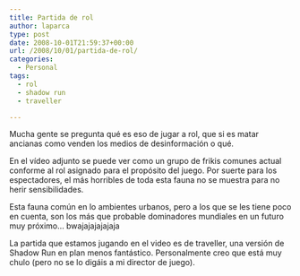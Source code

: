 ```yaml
---
title: Partida de rol
author: laparca
type: post
date: 2008-10-01T21:59:37+00:00
url: /2008/10/01/partida-de-rol/
categories:
  - Personal
tags:
  - rol
  - shadow run
  - traveller

---
```

Mucha gente se pregunta qué es eso de jugar a rol, que si es matar ancianas como venden los medios de desinformación o qué.

En el vídeo adjunto se puede ver como un grupo de frikis comunes actual conforme al rol asignado para el propósito del juego. Por suerte para los espectadores, el más horribles de toda esta fauna no se muestra para no herir sensibilidades.

Esta fauna común en lo ambientes urbanos, pero a los que se les tiene poco en cuenta, son los más que probable dominadores mundiales en un futuro muy próximo&#8230; bwajajajajajaja

La partida que estamos jugando en el video es de traveller, una versión de Shadow Run en plan menos fantástico. Personalmente creo que está muy chulo (pero no se lo digáis a mi director de juego).
